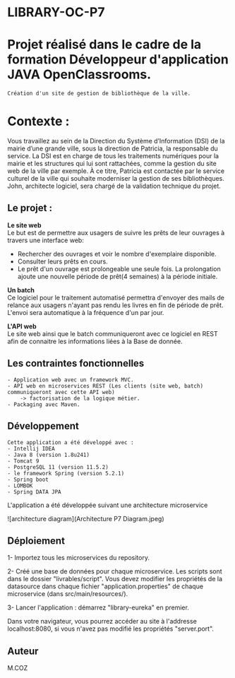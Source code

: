 # LIBRARY-OC-P7


# Projet réalisé dans le cadre de la formation Développeur d'application JAVA OpenClassrooms.

	Création d'un site de gestion de bibliothèque de la ville.

# Contexte :

Vous travaillez au sein de la Direction du Système d’Information (DSI)  de la mairie d’une grande ville,
sous la direction de Patricia, la responsable du service. La DSI est en charge de tous les traitements numériques
pour la mairie et les structures qui lui sont rattachées, comme la gestion du site web de la ville par exemple.
À ce titre, Patricia est contactée par le service culturel de la ville qui souhaite moderniser la gestion de ses bibliothèques.
John, architecte logiciel, sera chargé de la validation technique du projet.


## Le projet :

**Le site web**<br/>
Le but est de permettre aux usagers de suivre les prêts de leur ouvrages à travers une 
interface web:
 * Rechercher des ouvrages et voir le nombre d'exemplaire disponible.
 * Consulter leurs prêts en cours. 
 * Le prêt d'un ouvrage est prolongeable une seule fois.
 La prolongation ajoute une nouvelle période de prêt(4 semaines) à la période initiale.

 
**Un batch**<br/>
Ce logiciel pour le traitement automatisé permettra d'envoyer des mails de relance
aux usagers n'ayant pas rendu les livres en fin de période de prêt. L'envoi sera automatique
à la fréquence d'un par jour.

**L'API web**<br/>
Le site web ainsi que le batch communiqueront avec ce logiciel en REST afin de connaitre
les informations liées à la Base de donnée.

	
## Les contraintes fonctionnelles

	- Application web avec un framework MVC.
	- API web en microservices REST (Les clients (site web, batch) communiqueront avec cette API web) 
		-> factorisation de la logique métier.
	- Packaging avec Maven.
	
## Développement

	Cette application a été développé avec :
	- Intellij IDEA
	- Java 8 (version 1.8u241)
	- Tomcat 9
	- PostgreSQL 11 (version 11.5.2)
	- le framework Spring (version 5.2.1)
	- Spring boot
	- LOMBOK
	- Spring DATA JPA
	
L'application a été développée suivant une architecture microservice

![architecture diagram](Architecture P7 Diagram.jpeg)

## Déploiement

1- Importez tous les microservices du repository.

2- Créé une base de données pour chaque microservice. Les scripts sont dans le dossier "livrables/script".
Vous devez modifier les propriétés de la datasource dans chaque fichier "application.properties" de chaque
microservice (dans src/main/resources/).

3- Lancer l'application : démarrez "library-eureka" en premier.

Dans votre navigateur, vous pourrez accéder au site à l'addresse localhost:8080, si vous n'avez pas modifié
les propriétés "server.port".

## Auteur

M.COZ
